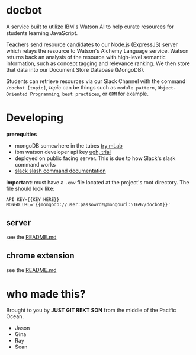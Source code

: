 # docbot

A service built to utilize IBM's Watson AI to help curate resources for students learning JavaScript.

Teachers send resource candidates to our Node.js (ExpressJS) server which relays the resource to Watson's Alchemy Language service.
Watson returns back an analysis of the resource with high-level semantic information, such as concept tagging and relevance ranking.
We then store that data into our Document Store Database (MongoDB).

Students can retrieve resources via our Slack Channel with the command `/docbot [topic]`, *topic* can be things such as `module pattern`, `Object-Oriented Programming`, `best practices`, or `ORM` for example.

# Developing

**prerequities**

- mongoDB somewhere in the tubes [try mLab](https://mlab.com/)
- ibm watson developer api key [ugh, trial](https://www.ibm.com/watson/developercloud/)
- deployed on public facing server. This is due to how Slack's slask command works
- [slack slash command documentation](https://api.slack.com/slash-commands)

**important**: must have a `.env` file located at the project's root directory. The file should look like:

```
API_KEY={{KEY HERE}}
MONGO_URL='{{mongodb://user:passowrd!@mongourl:51697/docbot}}'
```

## server
see the [README.md][1]

## chrome extension
see the [README.md][2]

# who made this?

Brought to you by **JUST GIT REKT SON** from the middle of the Pacific Ocean.

- Jason
- Gina
- Ray
- Sean

[1]: server/README.md
[2]: chrome-ext/README.md
